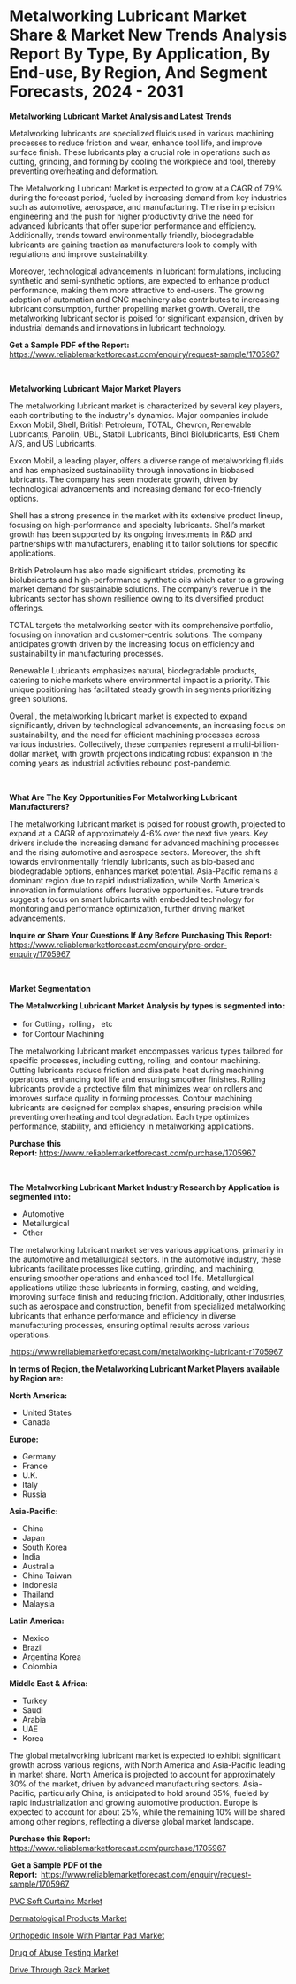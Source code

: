 <p><h1>Metalworking Lubricant Market Share & Market New Trends Analysis Report By Type, By Application, By End-use, By Region, And Segment Forecasts, 2024 - 2031</h1></p><p><strong>Metalworking Lubricant Market Analysis and Latest Trends</strong></p>
<p><p>Metalworking lubricants are specialized fluids used in various machining processes to reduce friction and wear, enhance tool life, and improve surface finish. These lubricants play a crucial role in operations such as cutting, grinding, and forming by cooling the workpiece and tool, thereby preventing overheating and deformation.</p><p>The Metalworking Lubricant Market is expected to grow at a CAGR of 7.9% during the forecast period, fueled by increasing demand from key industries such as automotive, aerospace, and manufacturing. The rise in precision engineering and the push for higher productivity drive the need for advanced lubricants that offer superior performance and efficiency. Additionally, trends toward environmentally friendly, biodegradable lubricants are gaining traction as manufacturers look to comply with regulations and improve sustainability.</p><p>Moreover, technological advancements in lubricant formulations, including synthetic and semi-synthetic options, are expected to enhance product performance, making them more attractive to end-users. The growing adoption of automation and CNC machinery also contributes to increasing lubricant consumption, further propelling market growth. Overall, the metalworking lubricant sector is poised for significant expansion, driven by industrial demands and innovations in lubricant technology.</p></p>
<p><strong>Get a Sample PDF of the Report:&nbsp;</strong> <a href="https://www.reliablemarketforecast.com/enquiry/request-sample/1705967?utm_campaign=1437&utm_medium=2&utm_source=Github&utm_content=ia&utm_term=21102024&utm_id=metalworking-lubricant">https://www.reliablemarketforecast.com/enquiry/request-sample/1705967</a></p>
<p>&nbsp;</p>
<p><strong>Metalworking Lubricant Major Market Players</strong></p>
<p><p>The metalworking lubricant market is characterized by several key players, each contributing to the industry's dynamics. Major companies include Exxon Mobil, Shell, British Petroleum, TOTAL, Chevron, Renewable Lubricants, Panolin, UBL, Statoil Lubricants, Binol Biolubricants, Esti Chem A/S, and US Lubricants. </p><p>Exxon Mobil, a leading player, offers a diverse range of metalworking fluids and has emphasized sustainability through innovations in biobased lubricants. The company has seen moderate growth, driven by technological advancements and increasing demand for eco-friendly options.</p><p>Shell has a strong presence in the market with its extensive product lineup, focusing on high-performance and specialty lubricants. Shell’s market growth has been supported by its ongoing investments in R&D and partnerships with manufacturers, enabling it to tailor solutions for specific applications.</p><p>British Petroleum has also made significant strides, promoting its biolubricants and high-performance synthetic oils which cater to a growing market demand for sustainable solutions. The company’s revenue in the lubricants sector has shown resilience owing to its diversified product offerings.</p><p>TOTAL targets the metalworking sector with its comprehensive portfolio, focusing on innovation and customer-centric solutions. The company anticipates growth driven by the increasing focus on efficiency and sustainability in manufacturing processes.</p><p>Renewable Lubricants emphasizes natural, biodegradable products, catering to niche markets where environmental impact is a priority. This unique positioning has facilitated steady growth in segments prioritizing green solutions.</p><p>Overall, the metalworking lubricant market is expected to expand significantly, driven by technological advancements, an increasing focus on sustainability, and the need for efficient machining processes across various industries. Collectively, these companies represent a multi-billion-dollar market, with growth projections indicating robust expansion in the coming years as industrial activities rebound post-pandemic.</p></p>
<p>&nbsp;</p>
<p><strong>What Are The Key Opportunities For Metalworking Lubricant Manufacturers?</strong></p>
<p><p>The metalworking lubricant market is poised for robust growth, projected to expand at a CAGR of approximately 4-6% over the next five years. Key drivers include the increasing demand for advanced machining processes and the rising automotive and aerospace sectors. Moreover, the shift towards environmentally friendly lubricants, such as bio-based and biodegradable options, enhances market potential. Asia-Pacific remains a dominant region due to rapid industrialization, while North America's innovation in formulations offers lucrative opportunities. Future trends suggest a focus on smart lubricants with embedded technology for monitoring and performance optimization, further driving market advancements.</p></p>
<p><strong>Inquire or Share Your Questions If Any Before Purchasing This Report:</strong> <a href="https://www.reliablemarketforecast.com/enquiry/pre-order-enquiry/1705967?utm_campaign=1437&utm_medium=2&utm_source=Github&utm_content=ia&utm_term=21102024&utm_id=metalworking-lubricant">https://www.reliablemarketforecast.com/enquiry/pre-order-enquiry/1705967</a></p>
<p>&nbsp;</p>
<p><strong>Market Segmentation</strong></p>
<p><strong>The Metalworking Lubricant Market Analysis by types is segmented into:</strong></p>
<p><ul><li>for Cutting，rolling， etc</li><li>for Contour Machining</li></ul></p>
<p><p>The metalworking lubricant market encompasses various types tailored for specific processes, including cutting, rolling, and contour machining. Cutting lubricants reduce friction and dissipate heat during machining operations, enhancing tool life and ensuring smoother finishes. Rolling lubricants provide a protective film that minimizes wear on rollers and improves surface quality in forming processes. Contour machining lubricants are designed for complex shapes, ensuring precision while preventing overheating and tool degradation. Each type optimizes performance, stability, and efficiency in metalworking applications.</p></p>
<p><strong>Purchase this Report:&nbsp;</strong><a href="https://www.reliablemarketforecast.com/purchase/1705967?utm_campaign=1437&utm_medium=2&utm_source=Github&utm_content=ia&utm_term=21102024&utm_id=metalworking-lubricant">https://www.reliablemarketforecast.com/purchase/1705967</a></p>
<p>&nbsp;</p>
<p><strong>The Metalworking Lubricant Market Industry Research by Application is segmented into:</strong></p>
<p><ul><li>Automotive</li><li>Metallurgical</li><li>Other</li></ul></p>
<p><p>The metalworking lubricant market serves various applications, primarily in the automotive and metallurgical sectors. In the automotive industry, these lubricants facilitate processes like cutting, grinding, and machining, ensuring smoother operations and enhanced tool life. Metallurgical applications utilize these lubricants in forming, casting, and welding, improving surface finish and reducing friction. Additionally, other industries, such as aerospace and construction, benefit from specialized metalworking lubricants that enhance performance and efficiency in diverse manufacturing processes, ensuring optimal results across various operations.</p></p>
<p><a href="https://www.reliablemarketforecast.com/metalworking-lubricant-r1705967?utm_campaign=1437&utm_medium=2&utm_source=Github&utm_content=ia&utm_term=21102024&utm_id=metalworking-lubricant">&nbsp;https://www.reliablemarketforecast.com/metalworking-lubricant-r1705967</a></p>
<p><strong>In terms of Region, the Metalworking Lubricant Market Players available by Region are:</strong></p>
<p>
    <p> <strong> North America: </strong>
        <ul>
            <li>United States</li>
            <li>Canada</li>
        </ul>
        </p> 
    <p> <strong> Europe: </strong>
        <ul>
            <li>Germany</li>
            <li>France</li>
            <li>U.K.</li>
            <li>Italy</li>
            <li>Russia</li>
        </ul>
        </p> 
    <p> <strong> Asia-Pacific: </strong>
        <ul>
            <li>China</li>
            <li>Japan</li>
            <li>South Korea</li>
            <li>India</li>
            <li>Australia</li>
            <li>China Taiwan</li>
            <li>Indonesia</li>
            <li>Thailand</li>
            <li>Malaysia</li>
        </ul>
        </p> 
    <p> <strong> Latin America: </strong>
        <ul>
            <li>Mexico</li>
            <li>Brazil</li>
            <li>Argentina Korea</li>
            <li>Colombia</li>
        </ul>
        </p> 
    <p> <strong> Middle East & Africa: </strong>
        <ul>
            <li>Turkey</li>
            <li>Saudi</li>
            <li>Arabia</li>
            <li>UAE</li>
            <li>Korea</li>
        </ul>
    </p>
    </p>
<p><p>The global metalworking lubricant market is expected to exhibit significant growth across various regions, with North America and Asia-Pacific leading in market share. North America is projected to account for approximately 30% of the market, driven by advanced manufacturing sectors. Asia-Pacific, particularly China, is anticipated to hold around 35%, fueled by rapid industrialization and growing automotive production. Europe is expected to account for about 25%, while the remaining 10% will be shared among other regions, reflecting a diverse global market landscape.</p></p>
<p><strong>Purchase this Report: </strong><a href="https://www.reliablemarketforecast.com/purchase/1705967?utm_campaign=1437&utm_medium=2&utm_source=Github&utm_content=ia&utm_term=21102024&utm_id=metalworking-lubricant">https://www.reliablemarketforecast.com/purchase/1705967</a></p>
<p>&nbsp;<strong>Get a Sample PDF of the Report:&nbsp;&nbsp;</strong><a href="https://www.reliablemarketforecast.com/enquiry/request-sample/1705967?utm_campaign=1437&utm_medium=2&utm_source=Github&utm_content=ia&utm_term=21102024&utm_id=metalworking-lubricant">https://www.reliablemarketforecast.com/enquiry/request-sample/1705967</a></p>
<p><strong></strong></p>
<p><p><a href="https://github.com/fransisca0zkko/Market-Research-Report-List-1/blob/main/pvc-soft-curtains-market.md?utm_campaign=1437&utm_medium=2&utm_source=Github&utm_content=ia&utm_term=21102024&utm_id=metalworking-lubricant">PVC Soft Curtains Market</a></p><p><a href="https://www.linkedin.com/pulse/dermatological-products-market-size-share-analysis--ndgac?utm_campaign=1437&utm_medium=2&utm_source=Github&utm_content=ia&utm_term=21102024&utm_id=metalworking-lubricant">Dermatological Products Market</a></p><p><a href="https://github.com/chaschadedn/Market-Research-Report-List-1/blob/main/orthopedic-insole-with-plantar-pad-market.md?utm_campaign=1437&utm_medium=2&utm_source=Github&utm_content=ia&utm_term=21102024&utm_id=metalworking-lubricant">Orthopedic Insole With Plantar Pad Market</a></p><p><a href="https://www.linkedin.com/pulse/global-drug-abuse-testing-market-opportunities-forecast-ndpzc?utm_campaign=1437&utm_medium=2&utm_source=Github&utm_content=ia&utm_term=21102024&utm_id=metalworking-lubricant">Drug of Abuse Testing Market</a></p><p><a href="https://issuu.com/reportprime-2/docs/drive-through-rack-market-size-2030_c0c90f7e34ed58?utm_campaign=1437&utm_medium=2&utm_source=Github&utm_content=ia&utm_term=21102024&utm_id=metalworking-lubricant">Drive Through Rack Market</a></p></p>